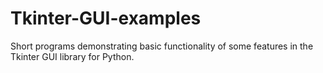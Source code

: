 # Tkinter-GUI-examples
Short programs demonstrating basic functionality of some features in the Tkinter GUI library for Python. 
